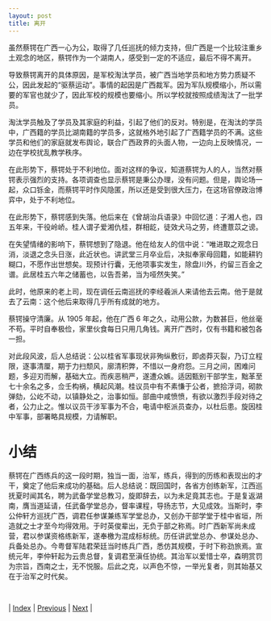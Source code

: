 ```yaml
---
layout: post
title: 离开
---
```


虽然蔡锷在广西一心为公，取得了几任巡抚的倾力支持，但广西是一个比较注重乡土观念的地区，蔡锷作为一个湖南人，感受到一定的不适应，最后不得不离开。

导致蔡锷离开的具体原因，是军校淘汰学员，被广西当地学员和地方势力质疑不公，因此发起的“驱蔡运动”。事情的起因是广西裁军。因为军队规模缩小，所以需要的军官也就少了，因此军校的规模也要缩小。所以学校就按照成绩淘汰了一批学员。

淘汰学员触及了学员及其家庭的利益，引起了他们的反对。特别是，在淘汰的学员中，广西籍的学员比湖南籍的学员多，这就格外地引起了广西籍学员的不满。这些学员和他们的家庭就发布舆论，联合广西政界的头面人物，一边向上反映情况，一边在学校扰乱教学秩序。

在此形势下，蔡锷处于不利地位。面对这样的争议，知道蔡锷为人的人，当然对蔡锷表示强烈的支持。各项调查也显示蔡锷是秉公办理，没有问题。但是，舆论场一起，众口铄金，而蔡锷平时作风隐匿，所以还是受到很大压力，在这场官僚政治博弈中，处于不利地位。

在此形势下，蔡锷感到失落。他后来在《曾胡治兵语录》中回忆道：子湘人也，四五年来，干役岭峤。桂人谓子爱湘仇桂，群相龁，徒效犬马之劳，终遭薏苡之谤。

在失望情绪的影响下，蔡锷想到了隐退。他在给友人的信中说：“唯进取之观念日消，淡退之念头日涨，此近状也。讲武堂三月卒业后，决拟奉家母回籍，如能耕钓糊口，不愿作出世想矣。现预计行囊，无他项事实发生，除盘川外，约留三百金之谱。此居桂五六年之储蓄也，以告吾弟，当为哑然失笑。”

此时，他原来的老上司，现在调任云南巡抚的李经羲派人来请他去云南。他于是就去了云南：这个他后来取得几乎所有成就的地方。

蔡锷操守清廉。从 1905 年起，他在广西 6 年之久，动用公款，为数甚巨，他丝毫不苟。平时自奉极俭，家里伙食每日只用几角钱。离开广西时，仅有书籍和被包各一担。

对此段风波，后人总结说：公以桂省军事现状非殉纵敷衍，即卤莽灭裂，乃订立程限，逐事清厘，期于力扫颓风，廓清积弊，不惜以一身府怨。三月之间，困难问题，多迎刃而解，基础大立。而疾恶稍严，遂遭众嫉。适因甄别干部学生，黜革至七十余名之多，佥壬构祸，横起风潮。桂议员中有不素慊于公者，摭拾浮词，砌款弹劾，公屹不动，以镇静处之，治事如恒。部曲中咸愤愤，有欲以激烈手段对待之者，公力止之。惟以议员干涉军事为不合，电请中枢派员查办，以杜后患。旋因桂中军事，部署略具规模，力请解职。

# 小结

蔡锷在广西练兵的这一段时期，独当一面，治军，练兵，得到的历练和表现出的才干，奠定了他后来成功的基础。后人总结说：既回国时，各省方创练新军，江西巡抚夏时闻其名，聘为武备学堂总教习，旋即辞去，以为未足竟其志也。于是复返湖南，膺当道延请，任武备学堂总办，督率课程，导扬志节，大见成效。当斯时，李公仲轩方巡抚广西，调君任参谋兼练军学堂总办，又创办干部学堂于桂中省垣，所造就之士才至今均得效用。于时英俊辈出，无负于部之称焉。时广西新军尚未成营，君以参谋资格练新军，遂奉檄为混成标标统。历任讲武堂总办、参谋处总办、兵备处总办。今粤督军陆君荣廷当时练兵广西，悉仿其规模，于时下称劲旅焉。宣统元年，李仲轩起为云贵总督，复调君至滇任协统。其治军以爱惜士卒，森明赏罚为宗旨，西南之士，无不悦服。后此之克，以声色不惊，一举光复者，则其始基又在于治军之时代矣。

<br/>

| [Index](./) | [Previous](5-1-edu) | [Next](6-1-yunnan) |
